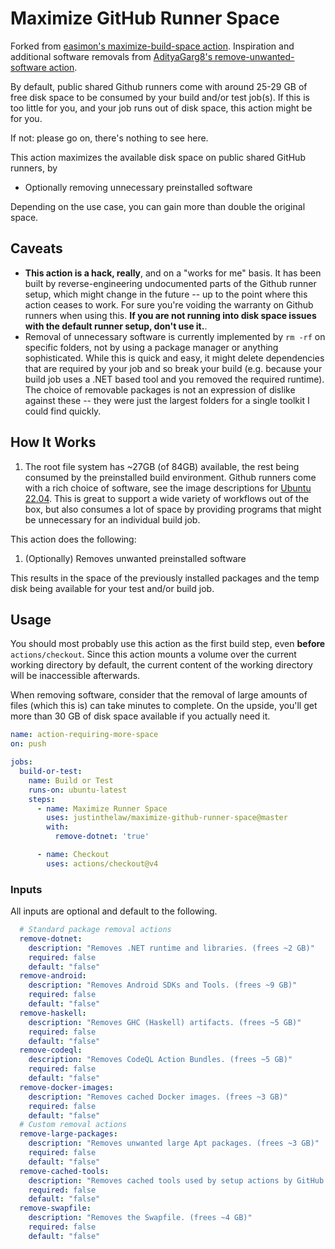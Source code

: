 # Maximize GitHub Runner Space

Forked from [easimon's maximize-build-space action](https://github.com/easimon/maximize-build-space).
Inspiration and additional software removals from [AdityaGarg8's remove-unwanted-software action](https://github.com/AdityaGarg8/remove-unwanted-software).

By default, public shared Github runners come with around 25-29 GB of free disk space to be consumed by your build and/or test job(s).
If this is too little for you, and your job runs out of disk space, this action might be for you.

If not: please go on, there's nothing to see here.

This action maximizes the available disk space on public shared GitHub runners, by

- Optionally removing unnecessary preinstalled software

Depending on the use case, you can gain more than double the original space.

## Caveats

- **This action is a hack, really**, and on a "works for me" basis. It has been built by reverse-engineering undocumented parts of the Github runner setup, which might change in the future -- up to the point where this action ceases to work. For sure you're voiding the warranty on Github runners when using this. **If you are not running into disk space issues with the default runner setup, don't use it.**.
- Removal of unnecessary software is currently implemented by `rm -rf` on specific folders, not by using a package manager or anything sophisticated. While this is quick and easy, it might delete dependencies that are required by your job and so break your build (e.g. because your build job uses a .NET based tool and you removed the required runtime). The choice of removable packages is not an expression of dislike against these -- they were just the largest folders for a single toolkit I could find quickly.

## How It Works

1. The root file system has ~27GB (of 84GB) available, the rest being consumed by the preinstalled build environment. Github runners come with a rich choice of software, see the image descriptions for [Ubuntu 22.04](https://github.com/actions/virtual-environments/blob/main/images/linux/Ubuntu2204-README.md). This is great to support a wide variety of workflows out of the box, but also consumes a lot of space by providing programs that might be unnecessary for an individual build job.

This action does the following:

1. (Optionally) Removes unwanted preinstalled software

This results in the space of the previously installed packages and the temp disk being available for your test and/or build job.

## Usage

You should most probably use this action as the first build step, even **before** `actions/checkout`. Since this action mounts a volume over the current working directory by default, the current content of the working directory will be inaccessible afterwards.

When removing software, consider that the removal of large amounts of files (which this is) can take minutes to complete. On the upside, you'll get more than 30 GB of disk space available if you actually need it.

```yaml
name: action-requiring-more-space
on: push

jobs:
  build-or-test:
    name: Build or Test
    runs-on: ubuntu-latest
    steps:
      - name: Maximize Runner Space
        uses: justinthelaw/maximize-github-runner-space@master
        with:
          remove-dotnet: 'true'

      - name: Checkout
        uses: actions/checkout@v4
```

### Inputs

All inputs are optional and default to the following.

```yaml
  # Standard package removal actions
  remove-dotnet:
    description: "Removes .NET runtime and libraries. (frees ~2 GB)"
    required: false
    default: "false"
  remove-android:
    description: "Removes Android SDKs and Tools. (frees ~9 GB)"
    required: false
    default: "false"
  remove-haskell:
    description: "Removes GHC (Haskell) artifacts. (frees ~5 GB)"
    required: false
    default: "false"
  remove-codeql:
    description: "Removes CodeQL Action Bundles. (frees ~5 GB)"
    required: false
    default: "false"
  remove-docker-images:
    description: "Removes cached Docker images. (frees ~3 GB)"
    required: false
    default: "false"
  # Custom removal actions
  remove-large-packages:
    description: "Removes unwanted large Apt packages. (frees ~3 GB)"
    required: false
    default: "false"
  remove-cached-tools:
    description: "Removes cached tools used by setup actions by GitHub. (frees ~8 GB)"
    required: false
    default: "false"
  remove-swapfile:
    description: "Removes the Swapfile. (frees ~4 GB)"
    required: false
    default: "false"
```
